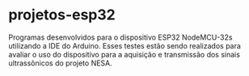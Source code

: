 # projetos-esp32

Programas desenvolvidos para o dispositivo ESP32 NodeMCU-32s utilizando a IDE do Arduino.
Esses testes estão sendo realizados para avaliar o uso do dispositivo para a aquisição e transmissão dos sinais ultrassônicos do projeto NESA.
